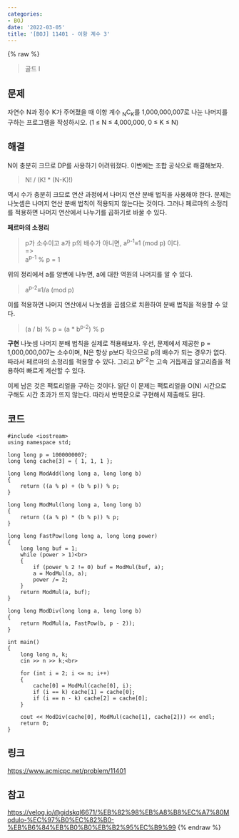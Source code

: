 ```yaml
---
categories:
- BOJ
date: '2022-03-05'
title: '[BOJ] 11401 - 이항 계수 3'
---
```


{% raw %}
>골드 I

## 문제
자연수 N과 정수 K가 주어졌을 때 이항 계수  <sub>N</sub>C<sub>K</sub>를 1,000,000,007로 나눈 나머지를 구하는 프로그램을 작성하시오. (1 ≤  N  ≤ 4,000,000, 0 ≤  K  ≤  N)

##  해결
N이 충분히 크므로 DP를 사용하기 어려워졌다. 이번에는 조합 공식으로 해결해보자.
> N! / (K! * (N-K)!)<br>

역시 수가 충분히 크므로 연산 과정에서 나머지 연산 분배 법칙을 사용해야 한다. 문제는 나눗셈은 나머지 연산 분배 법칙이 적용되지 않는다는 것이다. 그러나 페르마의 소정리를 적용하면 나머지 연산에서 나누기를 곱하기로 바꿀 수 있다.

**페르마의 소정리**
> p가 소수이고 a가 p의 배수가 아니면, a<sup>p-1</sup>≡1 (mod  p) 이다.<br>
> =><br>
> a<sup>p-1</sup> % p = 1<br>

위의 정리에서 a를 양변에 나누면, a에 대한 역원의 나머지를 알 수 있다.
> a<sup>p-2</sup>≡1/a (mod  p)<br>

이를 적용하면 나머지 연산에서 나눗셈을 곱셈으로 치환하여 분배 법칙을 적용할 수 있다.
> (a / b) % p = (a * b<sup>p-2</sup>) % p<br>

**구현**
나눗셈 나머지 분배 법칙을 실제로 적용해보자. 우선, 문제에서 제공한 p = 1,000,000,007는 소수이며, N은 항상 p보다 작으므로 p의 배수가 되는 경우가 없다. 따라서 페르마의 소정리를 적용할 수 있다. 그리고 b<sup>p-2</sup>는 고속 거듭제곱 알고리즘을 적용하여 빠르게 계산할 수 있다.

이제 남은 것은 팩토리얼을 구하는 것이다. 일단 이 문제는 팩토리얼을 O(N) 시간으로 구해도 시간 초과가 뜨지 않는다. 따라서 반복문으로 구현해서 제출해도 된다.

## 코드
```
#include <iostream>
using namespace std;

long long p = 1000000007;
long long cache[3] = { 1, 1, 1 };

long long ModAdd(long long a, long long b)
{
	return ((a % p) + (b % p)) % p;
}

long long ModMul(long long a, long long b)
{
	return ((a % p) * (b % p)) % p;
}

long long FastPow(long long a, long long power)
{
	long long buf = 1;
	while (power > 1)<br>
	{
		if (power % 2 != 0) buf = ModMul(buf, a);
		a = ModMul(a, a);
		power /= 2;
	}
	return ModMul(a, buf);
}

long long ModDiv(long long a, long long b)
{
	return ModMul(a, FastPow(b, p - 2));
}

int main()
{
	long long n, k;
	cin >> n >> k;<br>

	for (int i = 2; i <= n; i++)
	{
		cache[0] = ModMul(cache[0], i);
		if (i == k) cache[1] = cache[0];
		if (i == n - k) cache[2] = cache[0];
	}

	cout << ModDiv(cache[0], ModMul(cache[1], cache[2])) << endl;
	return 0;
}
```

## 링크
https://www.acmicpc.net/problem/11401

## 참고
https://velog.io/@gidskql6671/%EB%82%98%EB%A8%B8%EC%A7%80Modulo-%EC%97%B0%EC%82%B0-%EB%B6%84%EB%B0%B0%EB%B2%95%EC%B9%99
{% endraw %}